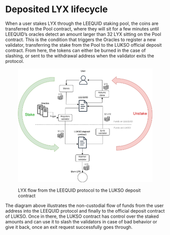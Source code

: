 # Deposited LYX lifecycle

When a user stakes LYX through the LEEQUID staking pool, the coins are transferred to the Pool contract, where they will sit for a few minutes until LEEQUID’s oracles detect an amount larger than 32 LYX sitting on the Pool contract. This is the condition that triggers the Oracles to register a new validator, transferring the stake from the Pool to the LUKSO official deposit contract. From here, the tokens can either be burned in the case of slashing, or sent to the withdrawal address when the validator exits the protocol.

<figure><img src="../../.gitbook/assets/LYXFLOW.png" alt=""><figcaption><p>LYX flow from the LEEQUID protocol to the LUKSO deposit contract</p></figcaption></figure>

The diagram above illustrates the non-custodial flow of funds from the user address into the LEEQUID protocol and finally to the official deposit contract of LUKSO. Once in there, the LUKSO contract has control over the staked amounts and can use it to slash the validators in case of bad behavior or give it back, once an exit request successfully goes through.
